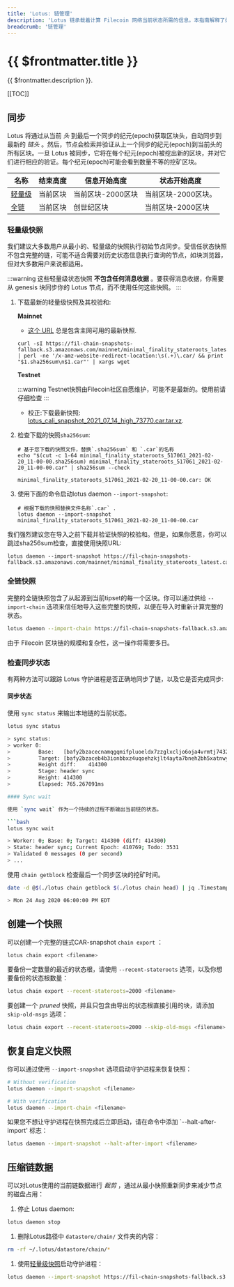 ```yaml
---
title: 'Lotus: 链管理'
description: 'Lotus 链承载着计算 Filecoin 网络当前状态所需的信息。本指南解释了如何管理链的几个方面，包括如何通过从快照加载链来减少节点的同步时间。'
breadcrumb: '链管理'
---
```


# {{ $frontmatter.title }}

{{ $frontmatter.description }}.

[[TOC]]

## 同步

Lotus 将通过从当前 _头_ 到最后一个同步的纪元(epoch)获取区块头，自动同步到最新的 _链头_ 。然后，节点会检索并验证从上一个同步的纪元(epoch)到当前头的所有区块。一旦 Lotus 被同步，它将在每个纪元(epoch)被挖出新的区块，并对它们进行相应的验证。每个纪元(epoch)可能会看到数量不等的挖矿区块。

| 名称|结束高度|信息开始高度|状态开始高度|
| ------------------------------------ | ------------- | --------------------------- | --------------------------- |
| [轻量级](#lightweight-snapshot) | 当前区块 | 当前区块-2000区块 | 当前区块-2000区块。 |
| [全链](#full-chain-snapshot) | 当前区块 | 创世纪区块 |当前区块-2000区块 |


### 轻量级快照

我们建议大多数用户从最小的、轻量级的快照执行初始节点同步。受信任状态快照不包含完整的链，可能不适合需要对历史状态信息执行查询的节点，如块浏览器，但对大多数用户来说都适用。

:::warning
这些轻量级状态快照 **不包含任何消息收据** 。要获得消息收据，你需要从 genesis 块同步你的 Lotus 节点，而不使用任何这些快照。
:::

1. 下载最新的轻量级快照及其校验和:

   **Mainnet**

   + [这个 URL](https://fil-chain-snapshots-fallback.s3.amazonaws.com/mainnet/minimal_finality_stateroots_latest.car) 总是包含主网可用的最新快照.

    ```shell
    curl -sI https://fil-chain-snapshots-fallback.s3.amazonaws.com/mainnet/minimal_finality_stateroots_latest.car | perl -ne '/x-amz-website-redirect-location:\s(.+)\.car/ && print "$1.sha256sum\n$1.car"' | xargs wget
    ```

   **Testnet**

   :::warning
   Testnet快照由Filecoin社区自愿维护，可能不是最新的。使用前请仔细检查
   :::

   + 校正:下载最新快照: [lotus_cali_snapshot_2021_07_14_high_73770.car.tar.xz](https://www.mediafire.com/file/q7tc2bmcc9d09vv/lotus_cali_snapshot_2021_07_14_high_73770.car.tar.xz/file).


2. 检查下载的快照`sha256sum`:

    ```shell with-output
    # 基于您下载的快照文件，替换`.sha256sum` 和 `.car`的名称 
    echo "$(cut -c 1-64 minimal_finality_stateroots_517061_2021-02-20_11-00-00.sha256sum) minimal_finality_stateroots_517061_2021-02-20_11-00-00.car" | sha256sum --check
    ```
    ```
    minimal_finality_stateroots_517061_2021-02-20_11-00-00.car: OK
    ```

3. 使用下面的命令启动lotus daemon `--import-snapshot`:

    ```shell
    # 根据下载的快照替换文件名称`.car` .
    lotus daemon --import-snapshot minimal_finality_stateroots_517061_2021-02-20_11-00-00.car
    ```

我们强烈建议您在导入之前下载并验证快照的校验和。但是，如果你愿意，你可以跳过sha256sum检查，直接使用快照URL:

```shell
lotus daemon --import-snapshot https://fil-chain-snapshots-fallback.s3.amazonaws.com/mainnet/minimal_finality_stateroots_latest.car
```

### 全链快照

完整的全链快照包含了从起源到当前tipset的每一个区块。你可以通过供给 `--import-chain` 选项来信任地导入这些完整的快照，以便在导入时重新计算完整的状态。

```sh
lotus daemon --import-chain https://fil-chain-snapshots-fallback.s3.amazonaws.com/mainnet/complete_chain_with_finality_stateroots_latest.car
```

由于 Filecoin 区块链的规模和复杂性，这一操作将需要多日。

### 检查同步状态

有两种方法可以跟踪 Lotus 守护进程是否正确地同步了链，以及它是否完成同步:


#### 同步状态

使用 `sync status` 来输出本地链的当前状态。

````sh
lotus sync status

> sync status:
> worker 0:
>         Base:   [bafy2bzacecnamqgqmifpluoeldx7zzglxcljo6oja4vrmtj7432rphldpdmm2]
>         Target: [bafy2bzaceb4b3ionbbxz4uqoehzkjlt4ayta7bneh2bh5xatnwypeuqypebmw bafy2bzaceb2uct4pawanule5bt2ivepcgqls6e6f52lccofvdyfynyfnsa3aa bafy2bzacealylayv2mpgx7wkf54diu6vqmw5yubdgkauii7q2fb7hvwk4343i] (414300)
>         Height diff:    414300
>         Stage: header sync
>         Height: 414300
>         Elapsed: 765.267091ms

#### Sync wait

使用 `sync wait` 作为一个持续的过程不断输出当前链的状态。

```bash
lotus sync wait

> Worker: 0; Base: 0; Target: 414300 (diff: 414300)
> State: header sync; Current Epoch: 410769; Todo: 3531
> Validated 0 messages (0 per second)
> ...
````

使用 `chain getblock` 检查最后一个同步区块的挖矿时间。

```bash
date -d @$(./lotus chain getblock $(./lotus chain head) | jq .Timestamp)

> Mon 24 Aug 2020 06:00:00 PM EDT
```

## 创建一个快照

可以创建一个完整的链式CAR-snapshot  `chain export` ：

```bash
lotus chain export <filename>
```

要备份一定数量的最近的状态根，请使用 `--recent-stateroots` 选项，以及你想要备份的状态根数量：

```bash
lotus chain export --recent-stateroots=2000 <filename>
```

要创建一个 _pruned_ 快照，并且只包含由导出的状态根直接引用的块，请添加 `skip-old-msgs` 选项：

```bash
lotus chain export --recent-stateroots=2000 --skip-old-msgs <filename>
```

## 恢复自定义快照

你可以通过使用 `--import-snapshot` 选项启动守护进程来恢复快照：

```bash
# Without verification
lotus daemon --import-snapshot <filename>

# With verification
lotus daemon --import-chain <filename>
```

如果您不想让守护进程在快照完成后立即启动，请在命令中添加 `--halt-after-import' 标志：

```bash
lotus daemon --import-snapshot --halt-after-import <filename>
```

## 压缩链数据

可以对Lotus使用的当前链数据进行 _裁剪_ ，通过从最小快照重新同步来减少节点的磁盘占用：

1. 停止 Lotus daemon:

```bash
lotus daemon stop
```

1. 删除Lotus路径中 `datastore/chain/` 文件夹的内容：

```bash
rm -rf ~/.lotus/datastore/chain/*
```

1. 使用[轻量级快照](#lightweight-snapshot)启动守护进程：

```bash
lotus daemon --import-snapshot https://fil-chain-snapshots-fallback.s3.amazonaws.com/mainnet/minimal_finality_stateroots_latest.car
```
